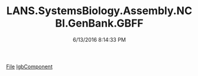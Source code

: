 ﻿---
title: LANS.SystemsBiology.Assembly.NCBI.GenBank.GBFF
date: 6/13/2016 8:14:33 PM
---

[File](T-LANS.SystemsBiology.Assembly.NCBI.GenBank.GBFF.File.html)
[IgbComponent](T-LANS.SystemsBiology.Assembly.NCBI.GenBank.GBFF.IgbComponent.html)

